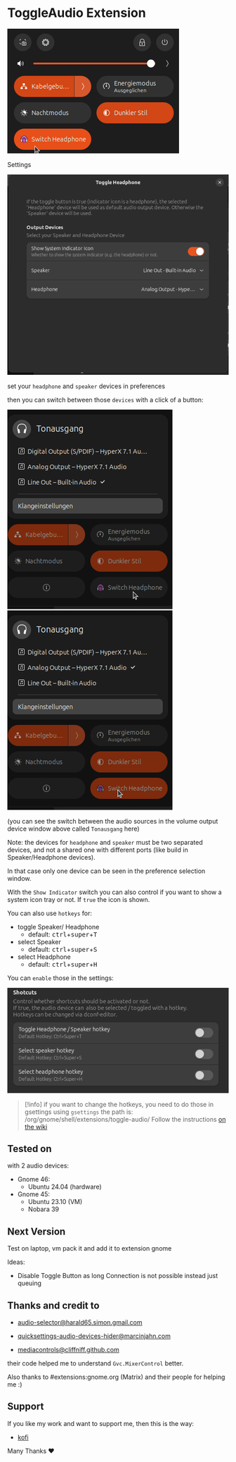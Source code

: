 # ToggleAudio Extension

![thumbnail](img/thumbnail.png)

Settings

![shows settings](img/settings.png)

set your `headphone` and `speaker` devices in preferences

then you can switch between those `devices` with a click of a button:

![speaker](img/speaker.png) ![headphone](img/headphone.png)

(you can see the switch between the audio sources in the volume output device window above called `Tonausgang` here)

 Note: the devices for `headphone` and `speaker` must be two separated devices, and not a shared one with different ports (like build in Speaker/Headphone devices).

 In that case only one device can be seen in the preference selection window.

 With the `Show Indicator` switch you can also control if you want to show a system icon tray or not.
 If `true` the icon is shown.

 You can also use `hotkeys` for:

* toggle Speaker/ Headphone
  * default: <kbd>ctrl</kbd>+<kbd>super</kbd>+<kbd>T</kbd>
* select Speaker
  * default: <kbd>ctrl</kbd>+<kbd>super</kbd>+<kbd>S</kbd>
* select Headphone
  * default: <kbd>ctrl</kbd>+<kbd>super</kbd>+<kbd>H</kbd>

You can `enable` those in the settings:

![settings show hotkey area](img/settings_2.png)

>[!info] 
> if you want to change the hotkeys, you need to do those in gsettings using `gsettings`
> the path is: /org/gnome/shell/extensions/toggle-audio/
> Follow the instructions [on the wiki](https://github.com/Blackstareye/toggleAudio-blackeyeprojects.de/wiki/Changing-hotkeys:)


## Tested on

with 2 audio devices:

* Gnome 46:
  * Ubuntu 24.04 (hardware)
* Gnome 45:
  * Ubuntu 23.10 (VM)
  * Nobara 39

## Next Version

Test on laptop, vm
pack it and add it to extension gnome

Ideas:

* Disable Toggle Button as long Connection is not possible instead just queuing  

## Thanks and credit to

* [audio-selector@harald65.simon.gmail.com](https://github.com/hs65/Gnome-Shell-Extension-Audio-Selector)
* [quicksettings-audio-devices-hider@marcinjahn.com](https://github.com/marcinjahn/gnome-quicksettings-audio-devices-hider-extension)

* [mediacontrols@cliffniff.github.com](https://github.com/cliffniff/media-controls)

their code helped me to understand `Gvc.MixerControl` better.

Also thanks to #extensions:gnome.org (Matrix) and their people for helping me :)

## Support

If you like my work and want to support me, then this is the way:

* [kofi](https://ko-fi.com/black_eye)

Many Thanks ♥
